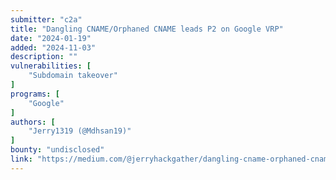 ```yaml
---
submitter: "c2a"
title: "Dangling CNAME/Orphaned CNAME leads P2 on Google VRP"
date: "2024-01-19"
added: "2024-11-03"
description: ""
vulnerabilities: [
    "Subdomain takeover"
]
programs: [
    "Google"
]
authors: [
    "Jerry1319 (@Mdhsan19)"
]
bounty: "undisclosed"
link: "https://medium.com/@jerryhackgather/dangling-cname-orphaned-cname-leads-p2-on-google-vrp-fca8964d983c"
---
```





